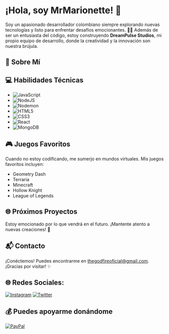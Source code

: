 # ¡Hola, soy MrMarionette! 👋

Soy un apasionado desarrollador colombiano siempre explorando nuevas tecnologías y listo para enfrentar desafíos emocionantes. 👨‍💻 Además de ser un entusiasta del código, estoy construyendo **DreamPulse Studios**, mi propio equipo de desarrollo, donde la creatividad y la innovación son nuestra brújula.

## 🚀 Sobre Mí

## 💻 Habilidades Técnicas

- ![JavaScript](https://img.shields.io/badge/javascript-%23323330.svg?style=for-the-badge&logo=javascript&logoColor=%23F7DF1E)
- ![NodeJS](https://img.shields.io/badge/node.js-6DA55F?style=for-the-badge&logo=node.js&logoColor=white)
- ![Nodemon](https://img.shields.io/badge/NODEMON-%23323330.svg?style=for-the-badge&logo=nodemon&logoColor=%BBDEAD)
- ![HTML5](https://img.shields.io/badge/html5-%23E34F26.svg?style=for-the-badge&logo=html5&logoColor=white)
- ![CSS3](https://img.shields.io/badge/css3-%231572B6.svg?style=for-the-badge&logo=css3&logoColor=white)
- ![React](https://img.shields.io/badge/react-%2320232a.svg?style=for-the-badge&logo=react&logoColor=%2361DAFB)
- ![MongoDB](https://img.shields.io/badge/MongoDB-%234ea94b.svg?style=for-the-badge&logo=mongodb&logoColor=white)

## 🎮 Juegos Favoritos

Cuando no estoy codificando, me sumerjo en mundos virtuales. Mis juegos favoritos incluyen:
- Geometry Dash
- Terraria
- Minecraft
- Hollow Knight
- League of Legends

## 🌐 Próximos Proyectos

Estoy emocionado por lo que vendrá en el futuro. ¡Mantente atento a nuevas creaciones! 🚧

## 📬 Contacto

¡Conéctemos! Puedes encontrarme en [thegodfireoficial@gmail.com](mailto:thegodfireoficial@gmail.com). ¡Gracias por visitar! ✨

## 🌐 Redes Sociales:

[![Instagram](https://img.shields.io/badge/Instagram-%23E4405F.svg?logo=Instagram&logoColor=white)](https://instagram.com/mrfachapinzon)
[![Twitter](https://img.shields.io/badge/Twitter-%231DA1F2.svg?logo=Twitter&logoColor=white)](https://twitter.com/ThegodfireO)

## 💰 Puedes apoyarme donándome

[![PayPal](https://img.shields.io/badge/PayPal-00457C?style=for-the-badge&logo=paypal&logoColor=white)](https://paypal.me/DeLaHozMontenegro)


